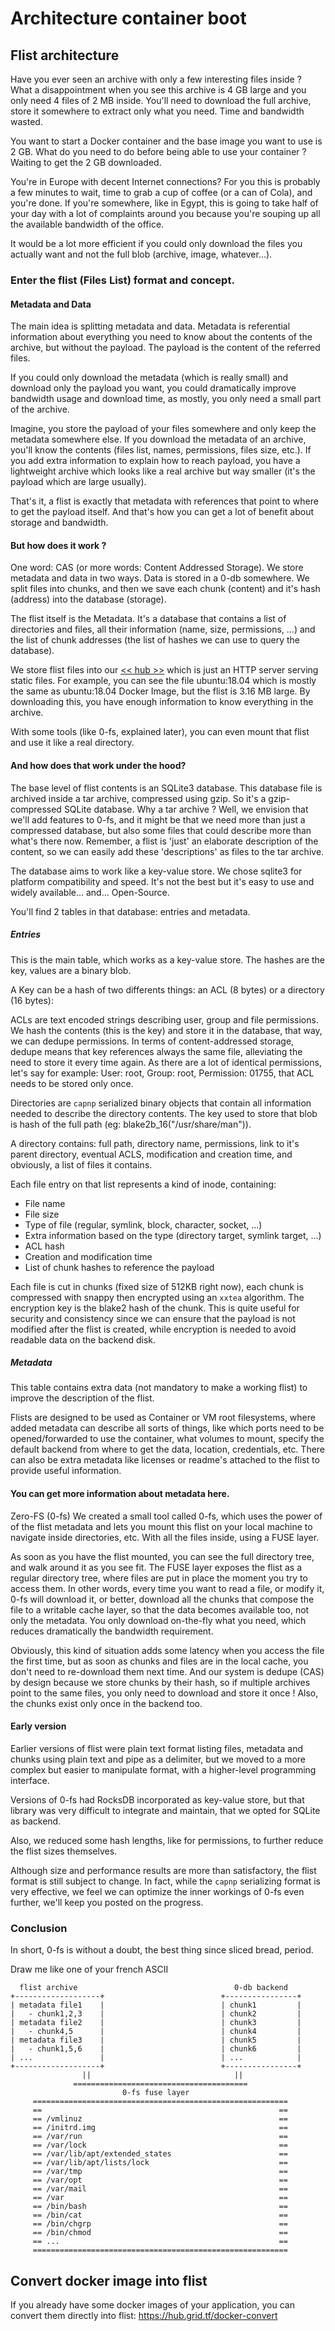 
# Architecture container boot

<!--
#TODO #48: container boot need to describe how it works
-->

## Flist architecture
Have you ever seen an archive with only a few interesting files inside ? What a disappointment when you see this archive is 4 GB large and you only need 4 files of 2 MB inside. You'll need to download the full archive, store it somewhere to extract only what you need. Time and bandwidth wasted.

You want to start a Docker container and the base image you want to use is 2 GB. What do you need to do before being able to use your container ? Waiting to get the 2 GB downloaded.

You're in Europe with decent Internet connections? For you this is probably a few minutes to wait, time to grab a cup of coffee (or a can of Cola), and you're done. If you're somewhere, like in Egypt, this is going to take half of your day with a lot of complaints around you because you're souping up all the available bandwidth of the office.

It would be a lot more efficient if you could only download the files you actually want and not the full blob (archive, image, whatever...).

### Enter the flist (Files List) format and concept.

#### Metadata and Data
The main idea is splitting metadata and data. Metadata is referential information about everything you need to know about the contents of the archive, but without the payload. The payload is the content of the referred files.

If you could only download the metadata (which is really small) and download only the payload you want, you could dramatically improve bandwidth usage and download time, as mostly, you only need a small part of the archive.

Imagine, you store the payload of your files somewhere and only keep the metadata somewhere else. If you download the metadata of an archive, you'll know the contents (files list, names, permissions, files size, etc.). If you add extra information to explain how to reach payload, you have a lightweight archive which looks like a real archive but way smaller (it's the payload which are large usually).

That's it, a flist is exactly that metadata with references that point to where to get the payload itself. And that's how you can get a lot of benefit about storage and bandwidth.

#### But how does it work ?
One word: CAS (or more words: Content Addressed Storage). We store metadata and data in two ways. Data is stored in a 0-db somewhere. We split files into chunks, and then we save each chunk (content) and it's hash (address) into the database (storage).

The flist itself is the Metadata. It's a database that contains a list of directories and files, all their information (name, size, permissions, ...) and the list of chunk addresses (the list of hashes we can use to query the database).

We store flist files into our [<< hub >>](https://hub.grid.tf) which is just an HTTP server serving static files. For example, you can see the file ubuntu:18.04 which is mostly the same as ubuntu:18.04 Docker Image, but the flist is 3.16 MB large. By downloading this, you have enough information to know everything in the archive.

With some tools (like 0-fs, explained later), you can even mount that flist and use it like a real directory.

#### And how does that work under the hood?
The base level of flist contents is an SQLite3 database. This database file is archived inside a tar archive, compressed using gzip. So it's a gzip-compressed SQLite database.
Why a tar archive ? Well, we envision that we'll add features to 0-fs, and it might be that we need more than just a compressed database, but also some files that could describe more than what's there now. Remember, a flist is 'just' an elaborate description of the content, so we can easily add these 'descriptions' as files to the tar archive.

The database aims to work like a key-value store. We chose sqlite3 for platform compatibility and speed. It's not the best but it's easy to use and widely available... and... Open-Source.

You'll find 2 tables in that database: entries and metadata.

##### Entries
This is the main table, which works as a key-value store. The hashes are the key, values are a binary blob.

A Key can be a hash of two differents things: an ACL (8 bytes) or a directory (16 bytes):

ACLs are text encoded strings describing user, group and file permissions. We hash the contents (this is the key) and store it in the database, that way, we can dedupe permissions. In terms of content-addressed storage, dedupe means that key references always the same file, alleviating the need to store it every time again. As there are a lot of identical permissions, let's say for example: User: root, Group: root, Permission: 01755, that ACL needs to be stored only once.

Directories are `capnp` serialized binary objects that contain all information needed to describe the directory contents. The key used to store that blob is hash of the full path (eg: blake2b_16("/usr/share/man")).

A directory contains: full path, directory name, permissions, link to it's parent directory, eventual ACLS, modification and creation time, and obviously, a list of files it contains.

Each file entry on that list represents a kind of inode, containing:

- File name
- File size
- Type of file (regular, symlink, block, character, socket, ...)
- Extra information based on the type (directory target, symlink target, ...)
- ACL hash
- Creation and modification time
- List of chunk hashes to reference the payload

Each file is cut in chunks (fixed size of 512KB right now), each chunk is compressed with snappy then encrypted using an `xxtea` algorithm. The encryption key is the blake2 hash of the chunk. This is quite useful for security and consistency since we can ensure that the payload is not modified after the flist is created, while encryption is needed to avoid readable data on the backend disk.

##### Metadata
This table contains extra data (not mandatory to make a working flist) to improve the description of the flist.

Flists are designed to be used as Container or VM root filesystems, where added metadata can describe all sorts of things, like which ports need to be opened/forwarded to use the container, what volumes to mount, specify the default backend from where to get the data, location, credentials, etc. There can also be extra metadata like licenses or readme's attached to the flist to provide useful information.

#### You can get more information about metadata here.

Zero-FS (0-fs)
We created a small tool called 0-fs, which uses the power of of the flist metadata and lets you mount this flist on your local machine to navigate inside directories, etc. With all the files inside, using a FUSE layer.

As soon as you have the flist mounted, you can see the full directory tree, and walk around it as you see fit. The FUSE layer exposes the flist as a regular directory tree, where files are put in place the moment you try to access them. In other words, every time you want to read a file, or modify it, 0-fs will download it, or better, download all the chunks that compose the file to a writable cache layer, so that the data becomes available too, not only the metadata. You only download on-the-fly what you need, which reduces dramatically the bandwidth requirement.

Obviously, this kind of situation adds some latency when you access the file the first time, but as soon as chunks and files are in the local cache, you don't need to re-download them next time. And our system is dedupe (CAS) by design because we store chunks by their hash, so if multiple archives point to the same files, you only need to download and store it once ! Also, the chunks exist only once in the backend too.

#### Early version
Earlier versions of flist were plain text format listing files, metadata and chunks using plain text and pipe as a delimiter, but we moved to a more complex but easier to manipulate format, with a higher-level programming interface.

Versions of 0-fs had RocksDB incorporated as key-value store, but that library was very difficult to integrate and maintain, that we opted for SQLite as backend.

Also, we reduced some hash lengths, like for permissions, to further reduce the flist sizes themselves.

Although size and performance results are more than satisfactory, the flist format is still subject to change. In fact, while the `capnp` serializing format is very effective, we feel we can optimize the inner workings of 0-fs even further, we'll keep you posted on the progress.

### Conclusion
In short, 0-fs is without a doubt, the best thing since sliced bread, period.

Draw me like one of your french ASCII
```
  flist archive                                   0-db backend
+-------------------+                          +----------------+
| metadata file1    |                          | chunk1         |
|   - chunk1,2,3    |                          | chunk2         |
| metadata file2    |                          | chunk3         |
|   - chunk4,5      |                          | chunk4         |
| metadata file3    |                          | chunk5         |
|   - chunk1,5,6    |                          | chunk6         |
| ...               |                          | ...            |
+-------------------+                          +----------------+
                ||                                ||
              =======================================
                         0-fs fuse layer
     =========================================================
     ==                                                     == 
     == /vmlinuz                                            ==
     == /initrd.img                                         ==
     == /var/run                                            ==
     == /var/lock                                           ==
     == /var/lib/apt/extended_states                        ==
     == /var/lib/apt/lists/lock                             ==
     == /var/tmp                                            ==
     == /var/opt                                            ==
     == /var/mail                                           ==
     == /var                                                ==
     == /bin/bash                                           ==
     == /bin/cat                                            ==
     == /bin/chgrp                                          ==
     == /bin/chmod                                          ==
     == ...                                                 ==
     =========================================================
```    
## Convert docker image into flist

If you already have some docker images of your application, you can convert them directly into flist: https://hub.grid.tf/docker-convert